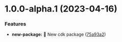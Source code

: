 # 1.0.0-alpha.1 (2023-04-16)


### Features

* **new-package:** :tada: New cdk package ([75a93a2](https://github.com/shanwker1223/tools/commit/75a93a21370c33ad825ef8c15781d7bc89ec0ba7))
